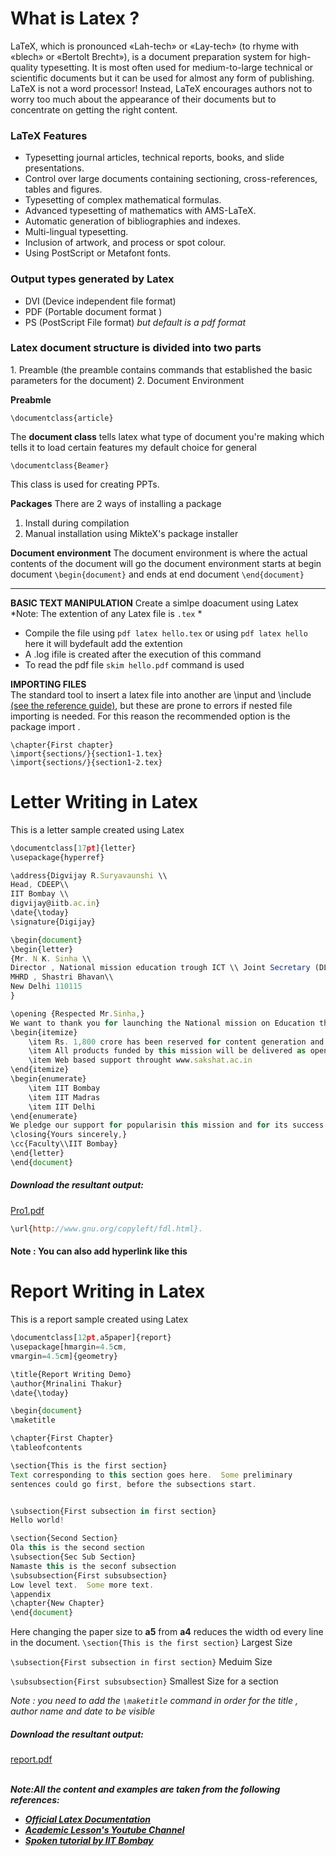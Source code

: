 <h1>What is Latex ?</h1>

LaTeX, which is pronounced «Lah-tech» or «Lay-tech» (to rhyme with «blech» or «Bertolt Brecht»),
is a document preparation system for high-quality typesetting. It is most often used for medium-to-large technical or 
scientific documents but it can be used for almost any form of publishing.
LaTeX is not a word processor! Instead, LaTeX encourages authors not to worry too much about the appearance of their documents 
but to concentrate on getting the right content.

<h3>LaTeX Features</h3>

- Typesetting journal articles, technical reports, books, and slide presentations.
- Control over large documents containing sectioning, cross-references, tables and figures.
- Typesetting of complex mathematical formulas.
- Advanced typesetting of mathematics with AMS-LaTeX.
- Automatic generation of bibliographies and indexes.
- Multi-lingual typesetting.
- Inclusion of artwork, and process or spot colour.
- Using PostScript or Metafont fonts.

<h3>Output types generated by Latex</h3>

- DVI (Device independent file format)
- PDF (Portable document format )
- PS  (PostScript File format)
*but default is a pdf format*

<h3>Latex document structure is divided into two parts</h3>
1. Preamble (the preamble contains commands that established the basic parameters for the document)
2. Document Environment

**Preabmle**

```
\documentclass{article}
```
 The **document class** tells latex what type of document you're making which tells it to load  certain features my default choice for general
 
```
\documentclass{Beamer}
```
This class is used for creating PPTs.

**Packages**
There are 2 ways of installing a package
1. Install during compilation 
2. Manual installation using MikteX's package installer


**Document environment**
The document environment is where the actual contents of the document will go the document environment starts at begin document ```\begin{document}```
and ends at end document ```\end{document}```

<hr>

**BASIC TEXT MANIPULATION**
Create a simlpe doacument using Latex
*Note: The extention of any Latex file is ```.tex``` *
- Compile the file using ```pdf latex hello.tex``` or using  ```pdf latex hello``` here it will bydefault add the extention
- A .log ifile is created after the execution of this command
- To read the pdf file ```skim hello.pdf``` command is used

**IMPORTING FILES**
<br>
The standard tool to insert a latex file into another are \input and \include<a href = "https://sharelatex.psi.ch/learn/Management_in_a_large_project#Reference_guide">   (see the reference guide)</a>, but these are prone to errors if nested file importing is needed. For this reason the recommended option is the package import .


```
\chapter{First chapter}
\import{sections/}{section1-1.tex}
\import{sections/}{section1-2.tex}
```

<h1>Letter Writing in Latex </h1>
This is a letter sample created using Latex

```js
\documentclass[17pt]{letter}
\usepackage{hyperref}

\address{Digvijay R.Suryavaunshi \\
Head, CDEEP\\
IIT Bombay \\
digvijay@iitb.ac.in}
\date{\today}
\signature{Digijay}

\begin{document}
\begin{letter}
{Mr. N K. Sinha \\
Director , National mission education trough ICT \\ Joint Secretary (DL/T)\\
MHRD , Shastri Bhavan\\
New Delhi 110115
}

\opening {Respected Mr.Sinha,}
We want to thank you for launching the National mission on Education through ICT, with an outlay of Rs. 4,600 crore (\$ 1 billion), to improve the levels of education in India. We are delighted by its excellent features:
\begin{itemize}
    \item Rs. 1,800 crore has been reserved for content generation and the rest to establish and connectivity in all 20,000 colleges and 200 univercities.
    \item All products funded by this mission will be delivered as open source.
    \item Web based support throught www.sakshat.ac.in
\end{itemize}
\begin{enumerate}
    \item IIT Bombay
    \item IIT Madras
    \item IIT Delhi
\end{enumerate}
We pledge our support for popularisin this mission and for its success. Regards.
\closing{Yours sincerely,}
\cc{Faculty\\IIT Bombay}
\end{letter}
\end{document}
```

<h5>Download the resultant output: </h5>

[Pro1.pdf](https://github.com/CODEX108/Blogs/files/9300203/Pro1.pdf)


```js
\url{http://www.gnu.org/copyleft/fdl.html}.
```
<h4>Note : You can also add hyperlink like this</h4>

<h1>Report Writing in Latex </h1>
This is a report sample created using Latex

```js
\documentclass[12pt,a5paper]{report}
\usepackage[hmargin=4.5cm,
vmargin=4.5cm]{geometry}

\title{Report Writing Demo}
\author{Mrinalini Thakur}
\date{\today}

\begin{document}
\maketitle

\chapter{First Chapter}
\tableofcontents

\section{This is the first section}
Text corresponding to this section goes here.  Some preliminary
sentences could go first, before the subsections start. 


\subsection{First subsection in first section}
Hello world!

\section{Second Section}
Ola this is the second section
\subsection{Sec Sub Section}
Namaste this is the seconf subsection
\subsubsection{First subsubsection}
Low level text.  Some more text.
\appendix
\chapter{New Chapter}
\end{document}
```
Here changing the paper size to **a5** from **a4** reduces the width od every line in the document.
```\section{This is the first section}``` Largest Size

```\subsection{First subsection in first section}``` Meduim Size

```\subsubsection{First subsubsection}``` Smallest Size for a section

*Note : you need to add the ```\maketitle``` command in order for the title , author name and date to be visible*

<h5>Download the resultant output: </h5>

[report.pdf](https://github.com/CODEX108/Blogs/files/9300518/report.pdf)


<br>
<b><i>Note:All the content and examples are taken from the following references:  <i><b><br>
 <ul>
  <li> <a href = "https://www.latex-project.org/" >Official Latex Documentation</a><br></li>
<li> <a href = "https://www.youtube.com/watch?v=fCzF5gDy60g&t=2113s">Academic Lesson's Youtube Channel</a><br></li>
<li> <a href ="https://spoken-tutorial.org/">Spoken tutorial by IIT Bombay</a></li>
 </ul>
 
 
